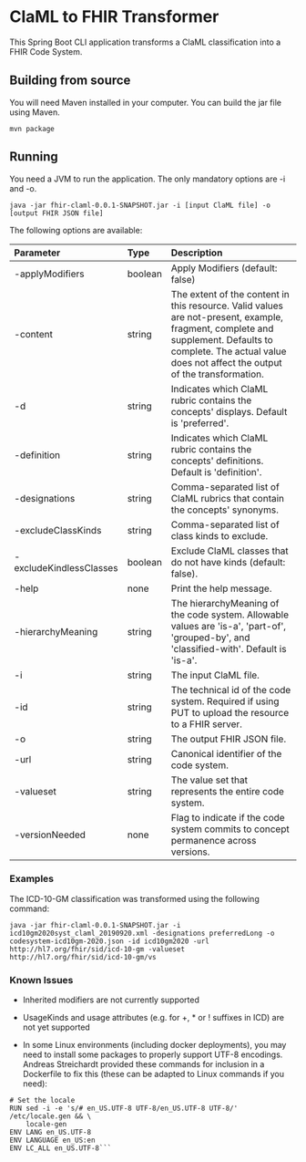 # ClaML to FHIR Transformer

This Spring Boot CLI application transforms a ClaML classification into a FHIR Code System.

## Building from source

You will need Maven installed in your computer. You can build the jar file using Maven.

```
mvn package
```

## Running

You need a JVM to run the application. The only mandatory options are -i and -o.

```
java -jar fhir-claml-0.0.1-SNAPSHOT.jar -i [input ClaML file] -o [output FHIR JSON file]
```

The following options are available:

| Parameter                | Type        | Description   |
| :----------------------- | :---------- |:------------- |
| -applyModifiers          | boolean     | Apply Modifiers (default: false) |
| -content                 | string      | The extent of the content in this resource. Valid values are not-present, example, fragment, complete and supplement. Defaults to complete. The actual value does not affect the output of the transformation. |
| -d                       | string      | Indicates which ClaML rubric contains the concepts' displays. Default is 'preferred'. |
| -definition              | string      | Indicates which ClaML rubric contains the concepts' definitions. Default is 'definition'. |
| -designations            | string      | Comma-separated list of ClaML rubrics that contain the concepts' synonyms. |
| -excludeClassKinds       | string      | Comma-separated list of class kinds to exclude. |
| -excludeKindlessClasses  | boolean     | Exclude ClaML classes that do not have kinds (default: false). |
| -help                    | none        | Print the help message. |
| -hierarchyMeaning        | string      | The hierarchyMeaning of the code system. Allowable values are 'is-a', 'part-of', 'grouped-by', and 'classified-with'. Default is 'is-a'. |
| -i                       | string      | The input ClaML file. |
| -id                      | string      | The technical id of the code system. Required if using PUT to upload the resource to a FHIR server. |
| -o                       | string      | The output FHIR JSON file. |
| -url                     | string      | Canonical identifier of the code system. |
| -valueset                | string      | The value set that represents the entire code system. |
| -versionNeeded           | none        | Flag to indicate if the code system commits to concept permanence across versions. |

### Examples

The ICD-10-GM classification was transformed using the following command:

```
java -jar fhir-claml-0.0.1-SNAPSHOT.jar -i icd10gm2020syst_claml_20190920.xml -designations preferredLong -o codesystem-icd10gm-2020.json -id icd10gm2020 -url http://hl7.org/fhir/sid/icd-10-gm -valueset http://hl7.org/fhir/sid/icd-10-gm/vs
```

### Known Issues

* Inherited modifiers are not currently supported

* UsageKinds and usage attributes (e.g. for +, * or ! suffixes in ICD) are not yet supported

* In some Linux environments (including docker deployments), you may need to install some packages to properly support UTF-8 encodings. Andreas Streichardt provided these commands for inclusion in a Dockerfile to fix this (these can be adapted to Linux commands if you need):
```RUN apt-get update && apt-get install -y python3 git openjdk-11-jdk maven jq unzip locales
# Set the locale
RUN sed -i -e 's/# en_US.UTF-8 UTF-8/en_US.UTF-8 UTF-8/' /etc/locale.gen && \
    locale-gen
ENV LANG en_US.UTF-8
ENV LANGUAGE en_US:en
ENV LC_ALL en_US.UTF-8```
